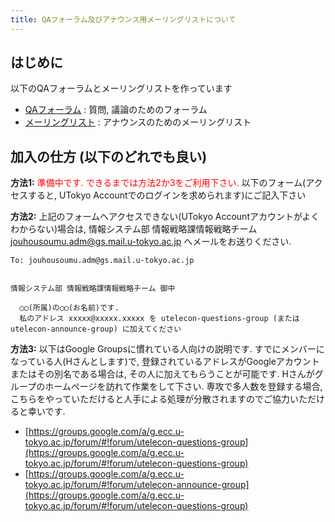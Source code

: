 ```yaml
---
title: QAフォーラム及びアナウンス用メーリングリストについて
---
```


はじめに
---------------------------

以下のQAフォーラムとメーリングリストを作っています

* [QAフォーラム](https://groups.google.com/a/g.ecc.u-tokyo.ac.jp/forum/#!forum/utelecon-questions-group) : 質問, 議論のためのフォーラム
* [メーリングリスト](https://groups.google.com/a/g.ecc.u-tokyo.ac.jp/forum/#!forum/utelecon-announce-group) : アナウンスのためのメーリングリスト

加入の仕方 (以下のどれでも良い)
---------------------------

**方法1:** <font color="red">準備中です. できるまでは方法2か3をご利用下さい.</font> 以下のフォーム(アクセスすると, UTokyo Accountでのログインを求められます)にご記入下さい

**方法2:** 上記のフォームへアクセスできない(UTokyo Accountアカウントがよくわからない)場合は, 情報システム部 情報戦略課情報戦略チーム jouhousoumu.adm@gs.mail.u-tokyo.ac.jp へメールをお送りください.

```
To: jouhousoumu.adm@gs.mail.u-tokyo.ac.jp


情報システム部 情報戦略課情報戦略チーム 御中

  ◯◯(所属)の◯◯(お名前)です.
  私のアドレス xxxxx@xxxxx.xxxxx を utelecon-questions-group (またはutelecon-announce-group) に加えてください
```

**方法3:** 以下はGoogle Groupsに慣れている人向けの説明です. すでにメンバーになっている人(Hさんとします)で, 登録されているアドレスがGoogleアカウントまたはその別名である場合は, その人に加えてもらうことが可能です. Hさんがグループのホームページを訪れて作業をして下さい. 専攻で多人数を登録する場合, こちらをやっていただけると人手による処理が分散されますのでご協力いただけると幸いです.

* [https://groups.google.com/a/g.ecc.u-tokyo.ac.jp/forum/#!forum/utelecon-questions-group](https://groups.google.com/a/g.ecc.u-tokyo.ac.jp/forum/#!forum/utelecon-questions-group)
* [https://groups.google.com/a/g.ecc.u-tokyo.ac.jp/forum/#!forum/utelecon-announce-group](https://groups.google.com/a/g.ecc.u-tokyo.ac.jp/forum/#!forum/utelecon-questions-group)

